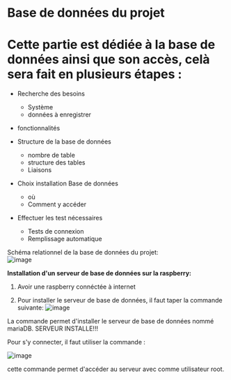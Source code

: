 # Base de données du projet  

# Cette partie est dédiée à la base de données ainsi que son accès, celà sera fait en plusieurs étapes :  


* Recherche des besoins 
    * Système
    * données à enregistrer
   
* fonctionnalités
* Structure de la base de données
    * nombre de table 
    * structure des tables
    * Liaisons
* Choix installation Base de données
    * où             
    * Comment y accéder
* Effectuer les test nécessaires
    * Tests de connexion
    * Remplissage automatique  

  
    
      
        
Schéma relationnel de la base de données du projet:  
![image](https://user-images.githubusercontent.com/123626866/225556568-8ca4f6d1-bd62-408c-987f-bdafcd9a092a.png)




__Installation d'un serveur de base de données sur la raspberry:__

1. Avoir une raspberry connéctée à internet 

2. Pour installer le serveur de base de données, il faut taper la commande suivante:
![image](https://user-images.githubusercontent.com/123626866/226943594-1840b5a5-0089-41ad-9214-a9f623197c5d.png)

La commande permet d'installer le serveur de base de données nommé mariaDB.
SERVEUR INSTALLE!!!

Pour s'y connecter, il faut utiliser la commande :

![image](https://user-images.githubusercontent.com/123626866/226945101-da09fa9b-feea-4578-8153-7069b8830ccf.png)

cette commande permet d'accéder au serveur avec comme utilisateur root.























